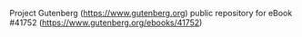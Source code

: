 Project Gutenberg (https://www.gutenberg.org) public repository for eBook #41752 (https://www.gutenberg.org/ebooks/41752)
